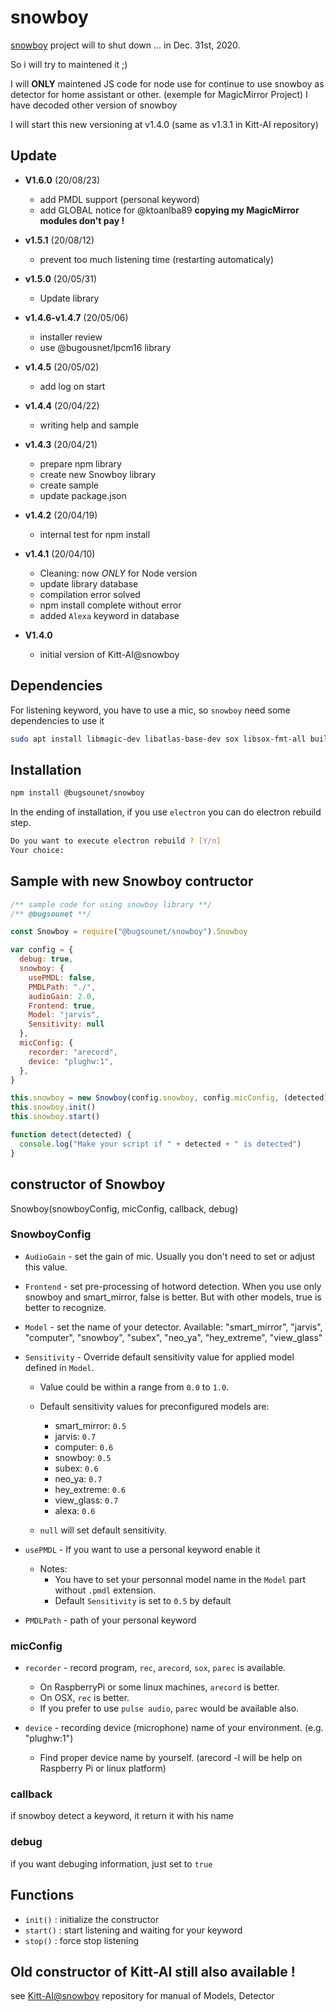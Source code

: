 # snowboy

[snowboy](https://github.com/Kitt-AI/snowboy) project will to shut down ... in Dec. 31st, 2020.

So i will try to maintened it ;)

I will **ONLY** maintened JS code for node use for continue to use snowboy as detector for home assistant or other. (exemple for MagicMirror Project)
I have decoded other version of snowboy

I will start this new versioning at v1.4.0 (same as v1.3.1 in Kitt-AI repository)

## Update

 * **V1.6.0** (20/08/23)
   * add PMDL support (personal keyword)
   * add GLOBAL notice for @ktoanlba89 **copying my MagicMirror modules don't pay !**

 * **v1.5.1** (20/08/12)
   * prevent too much listening time (restarting automaticaly)

 * **v1.5.0** (20/05/31)
   * Update library

 * **v1.4.6-v1.4.7** (20/05/06)
   * installer review
   * use @bugousnet/lpcm16 library

 * **v1.4.5** (20/05/02)
   * add log on start

 * **v1.4.4** (20/04/22)
   * writing help and sample
   
 * **v1.4.3** (20/04/21)
   * prepare npm library
   * create new Snowboy library
   * create sample
   * update package.json
   
 * **v1.4.2** (20/04/19)
   * internal test for npm install
   
 * **v1.4.1** (20/04/10)
   * Cleaning: now *ONLY* for Node version
   * update library database
   * compilation error solved
   * npm install complete without error
   * added `Alexa` keyword in database
   
 * **V1.4.0**
   * initial version of Kitt-AI@snowboy

## Dependencies

 For listening keyword, you have to use a mic, so `snowboy` need some dependencies to use it

```sh
sudo apt install libmagic-dev libatlas-base-dev sox libsox-fmt-all build-essential
```

## Installation

```sh
npm install @bugsounet/snowboy
```

In the ending of installation, if you use `electron` you can do electron rebuild step.

```sh
Do you want to execute electron rebuild ? [Y/n]
Your choice:
```

## Sample with new Snowboy contructor

```js
/** sample code for using snowboy library **/
/** @bugsounet **/

const Snowboy = require("@bugsounet/snowboy").Snowboy

var config = {
  debug: true,
  snowboy: {
    usePMDL: false,
    PMDLPath: "./",
    audioGain: 2.0,
    Frontend: true,
    Model: "jarvis",
    Sensitivity: null
  },
  micConfig: {
    recorder: "arecord",
    device: "plughw:1",
  },
}

this.snowboy = new Snowboy(config.snowboy, config.micConfig, (detected) => { detect(detected) }, config.debug )
this.snowboy.init()
this.snowboy.start()

function detect(detected) {
  console.log("Make your script if " + detected + " is detected")
}
```

## constructor of Snowboy

Snowboy(snowboyConfig, micConfig, callback, debug)

### SnowboyConfig

- `AudioGain` - set the gain of mic. Usually you don't need to set or adjust this value.

- `Frontend` -  set pre-processing of hotword detection. When you use only snowboy and smart_mirror, false is better. But with other models, true is better to recognize.

- `Model` - set the name of your detector. Available: "smart_mirror", "jarvis", "computer", "snowboy", "subex", "neo_ya", "hey_extreme", "view_glass"

- `Sensitivity` - Override default sensitivity value for applied model defined in `Model`.
    * Value could be within a range from `0.0` to `1.0`.
    * Default sensitivity values for preconfigured models are:
      * smart_mirror: `0.5`
      * jarvis: `0.7`
      * computer: `0.6`
      * snowboy: `0.5`
      * subex: `0.6`
      * neo_ya: `0.7`
      * hey_extreme: `0.6`
      * view_glass: `0.7`
      * alexa: `0.6`

    * `null` will set default sensitivity.

- `usePMDL` - If you want to use a personal keyword enable it
    * Notes:
      * You have to set your personnal model name in the `Model` part without `.pmdl` extension.
      * Default `Sensitivity` is set to `0.5` by default

- `PMDLPath` - path of your personal keyword

### micConfig
- `recorder` - record program, `rec`, `arecord`, `sox`, `parec` is available.
    * On RaspberryPi or some linux machines, `arecord` is better.
    * On OSX, `rec` is better.
    * If you prefer to use `pulse audio`, `parec` would be available also.

- `device` - recording device (microphone) name of your environment. (e.g. "plughw:1")
    * Find proper device name by yourself. (arecord -l will be help on Raspberry Pi or linux platform)

### callback

if snowboy detect a keyword, it return it with his name

### debug

if you want debuging information, just set to `true`

## Functions
 * `init()` : initialize the constructor
 * `start()` : start listening and waiting for your keyword
 * `stop()` : force stop listening

## Old constructor of Kitt-AI still also available !

see [Kitt-AI@snowboy](https://github.com/Kitt-AI/snowboy) repository for manual of Models, Detector


